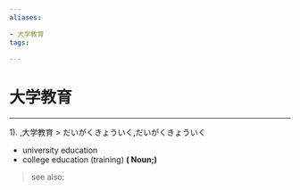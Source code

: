 ```yaml
---
aliases:
    
- 大学教育
tags:
    
---
```


# 大学教育
---
1).
,大学教育 > だいがくきょういく,だいがくきょういく

- university education
- college education (training)
**( Noun;)**
> see also: 
            